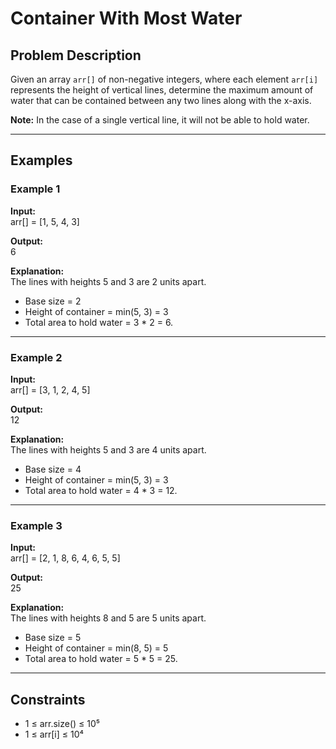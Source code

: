 # Container With Most Water

## Problem Description
Given an array `arr[]` of non-negative integers, where each element `arr[i]` represents the height of vertical lines, determine the maximum amount of water that can be contained between any two lines along with the x-axis.

**Note:** In the case of a single vertical line, it will not be able to hold water.

---

## Examples

### Example 1
**Input:**  
arr[] = [1, 5, 4, 3]  

**Output:**  
6  

**Explanation:**  
The lines with heights 5 and 3 are 2 units apart.  
- Base size = 2  
- Height of container = min(5, 3) = 3  
- Total area to hold water = 3 * 2 = 6.

---

### Example 2
**Input:**  
arr[] = [3, 1, 2, 4, 5]  

**Output:**  
12  

**Explanation:**  
The lines with heights 5 and 3 are 4 units apart.  
- Base size = 4  
- Height of container = min(5, 3) = 3  
- Total area to hold water = 4 * 3 = 12.

---

### Example 3
**Input:**  
arr[] = [2, 1, 8, 6, 4, 6, 5, 5]  

**Output:**  
25  

**Explanation:**  
The lines with heights 8 and 5 are 5 units apart.  
- Base size = 5  
- Height of container = min(8, 5) = 5  
- Total area to hold water = 5 * 5 = 25.

---

## Constraints
- 1 ≤ arr.size() ≤ 10⁵  
- 1 ≤ arr[i] ≤ 10⁴  
